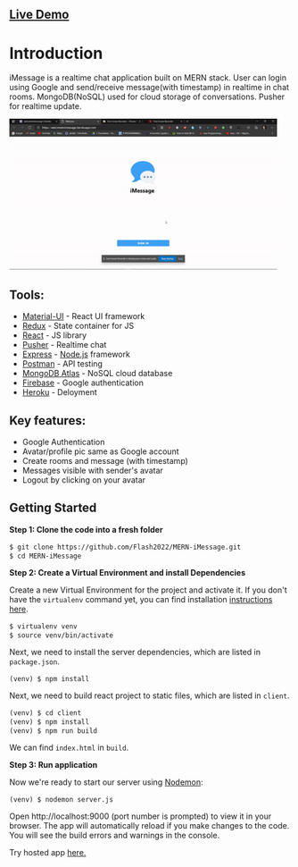 ## [Live Demo](https://welcometoimessage.herokuapp.com)

# Introduction

iMessage is a realtime chat application built on MERN stack. User can login using Google and send/receive message(with timestamp) in realtime in chat rooms. MongoDB(NoSQL) used for cloud storage of conversations. Pusher for realtime update.

[<img src="https://github.com/Flash2022/MERN-iMessage/blob/master/iMessage.gif" width="480" height="270">](https://welcometoimessage.herokuapp.com/)

## Tools:
- [Material-UI](https://material-ui.com) - React UI framework
- [Redux](https://redux.js.org) - State container for JS
- [React](https://reactjs.org) - JS library
- [Pusher](https://pusher.com) - Realtime chat
- [Express](https://expressjs.com) - [Node.js](https://nodejs.org) framework
- [Postman](https://www.postman.com) - API testing
- [MongoDB Atlas](https://www.mongodb.com/cloud/atlas) - NoSQL cloud database
- [Firebase](https://firebase.google.com/docs/auth) - Google authentication
- [Heroku](https://www.heroku.com) - Deloyment

## Key features:
- Google Authentication
- Avatar/profile pic same as Google account
- Create rooms and message (with timestamp)
- Messages visible with sender's avatar
- Logout by clicking on your avatar

## Getting Started

**Step 1: Clone the code into a fresh folder**

```
$ git clone https://github.com/Flash2022/MERN-iMessage.git
$ cd MERN-iMessage
```

**Step 2: Create a Virtual Environment and install Dependencies**

Create a new Virtual Environment for the project and activate it. If you don't have the `virtualenv` command yet, you can find installation [instructions here](https://virtualenv.readthedocs.io/en/latest/).

```
$ virtualenv venv
$ source venv/bin/activate
```

Next, we need to install the server dependencies, which are listed in `package.json`.

```
(venv) $ npm install
```

Next, we need to build react project to static files, which are listed in `client`.

```
(venv) $ cd client
(venv) $ npm install
(venv) $ npm run build
```

We can find `index.html` in `build`.

**Step 3: Run application**

Now we're ready to start our server using [Nodemon](https://nodemon.io):

```
(venv) $ nodemon server.js
```

Open http://localhost:9000 (port number is prompted) to view it in your browser.
The app will automatically reload if you make changes to the code.
You will see the build errors and warnings in the console.

Try hosted app [here.](https://welcometoimessage.herokuapp.com)



